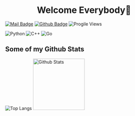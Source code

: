 <h1 align="center"> Welcome Everybody👋 </h1>

[![Mail Badge](https://img.shields.io/badge/-alexandrov–iu8@mail.ru-c14438?style=flat&logo=Gmail&logoColor=white&link=mailto:alexandrov-iu8@mail.ru)](mailto:alexandrov-iu8@mail.ru) 
[![Github Badge](https://img.shields.io/badge/-aaaaaaaalesha-grey?style=flat&logo=github&logoColor=white&link=https://github.com/aaaaaaaalesha/)](https://www.github.com/aaaaaaaalesha/) 
![Progile Views](https://komarev.com/ghpvc/?username=aaaaaaaalesha)

![Python](https://img.shields.io/badge/Python-3776AB?style=for-the-badge&logo=python&logoColor=white)
![C++](https://img.shields.io/badge/C%2B%2B-00599C?style=for-the-badge&logo=c%2B%2B&logoColor=white)
![Go](https://img.shields.io/badge/Go-00ADD8?style=for-the-badge&logo=go&logoColor=white)

<!--START_SECTION:waka-->
<!--END_SECTION:waka-->

## Some of my Github Stats
<p>
  <img src="https://github-readme-stats.vercel.app/api/top-langs/?username=aaaaaaaalesha&layout=compact&theme=discord_old_blurple&exclude_repo=python_visualization" alt="Top Langs" />
  <img src="https://github-readme-stats.vercel.app/api?username=aaaaaaaalesha&show_icons=true&include_all_commits=true&theme=discord_old_blurple" alt="Github Stats" height="165" >
</p>

